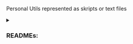 Personal Utils represented as skripts or text files

<details>
  <summary><h3>READMEs:</h3></summary>
    <details>
      <summary>Photo Details Extracter</summary>
        Extracts detail properties from all the photos in a folder and displays them on the screen and creates a csv file.
    </details>
    <details>
      <summary>Automat for downloading database from doctor or dentist software with mail notification</summary>
        Disclaimer: Code only works for https://hippneo.kontrax.bg/
          <ol>
            <li>
              Place the file in C:\Users\user.
            </li>
            <li>
              Open cmd.
            </li>
            <li>
              Run the file.
            </li>
            <li>
              Insert a link from the doctor account.
            </li>
            <li>
              Lay back and relax while the automat do it's job. He will send you a notification on your phone when he is ready.
            </li>
          </ol>
    </details>
    <details>
        <summary>Auto PDF Uploader To Wordpress</summary>
          Used app: SikuliX-2.0.5
          Uploads PDF into a plugin, then imports the PDF into an elementor gadget and repeats.
    </details>
    <details>
      <summary>Investing Decisions Maker</summary>
        A Mamdani type fuzzy logic system named with six inputs and one output. 
        It's designed to assist in investment decision-making based on various financial indicators. 
        The inputs include metrics such as revenue growth, gross profit margin, and P/E ratio, each divided into linguistic terms like "negative," "average," and "high." 
        The output, "Type of Investment," provides linguistic categories such as "avoid," "risky," "worthy," and "unicorn" based on the inputs' fuzzy logic analysis. 
        The system's rules govern the mapping between input combinations and output categories, enabling nuanced investment recommendations.
        ![Investing_Decisions_Maker](https://i.imgur.com/CKYVzbb.png)
        Here i test the program with a german stock for water transportation of containers.
        It has for the past 5 years: 11.97% revenue growth, 45.29% gross margin, 31.33% operationg margin, 30.35% net margin, 9.22 P/E and -35% price.
        The program decided that it has a score of 3.13 which is between "worthy" and "unicorn".
        I invested €100 in it for testing purposes and ended up with 30% profit for one month.
        This is not an investment advice.
        ![Investing_Decisions_Maker](https://i.imgur.com/KPvqp9F.png)
        ![Investing_Decisions_Maker](https://i.imgur.com/3fT0ozF.png)
        ![Investing_Decisions_Maker](https://i.imgur.com/eeFJViK.png)
        ![Investing_Decisions_Maker](https://i.imgur.com/tp9VSja.png)
        ![Investing_Decisions_Maker](https://i.imgur.com/44HFT7a.png)
        ![Investing_Decisions_Maker](https://i.imgur.com/8NylSau.png)
        ![Investing_Decisions_Maker](https://i.imgur.com/YQSNiGC.png)
        ![Investing_Decisions_Maker](https://i.imgur.com/UUrnwe2.png)
        ![Investing_Decisions_Maker](https://i.imgur.com/LauxiUx.png)
    </details>
</details>
